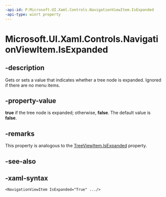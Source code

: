 ```yaml
---
-api-id: P:Microsoft.UI.Xaml.Controls.NavigationViewItem.IsExpanded
-api-type: winrt property
---
```


# Microsoft.UI.Xaml.Controls.NavigationViewItem.IsExpanded

<!--
public bool IsExpanded { get; set; }
-->



## -description

Gets or sets a value that indicates whether a tree node is expanded. Ignored if there are no menu items.



## -property-value

**true** if the tree node is expanded; otherwise, **false**. The default value is **false**.

## -remarks

This property is analogous to the [TreeViewItem.IsExpanded](https://docs.microsoft.com/windows/winui/api/microsoft.UI.Xaml.Controls.TreeViewItem.IsExpanded?view=winui-2.3) property.

## -see-also

## -xaml-syntax

```xaml
<NavigationViewItem IsExpanded="True" .../>

```


